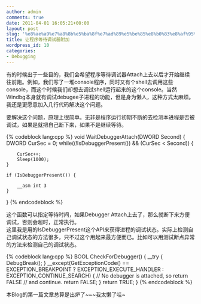 ```yaml
---
author: admin
comments: true
date: 2011-04-01 16:05:21+00:00
layout: post
slug: '%e8%ae%a9%e7%a8%8b%e5%ba%8f%e7%ad%89%e5%be%85%e8%b0%83%e8%af%95%e5%99%a8%e9%99%84%e5%8a%a0'
title: 让程序等待调试器附加
wordpress_id: 10
categories:
- Debugging
---
```


有的时候出于一些目的，我们会希望程序等待调试器Attach上去以后才开始继续往前跑。例如，我们写了一堆console程序，同时又有个shell去调用这些console，而这个时候我们却想去调试shell运行起来的这个console。当然Windbg本身就有调试debugee子进程的功能，但是身为懒人，这种方式太麻烦。我还是更愿意加入几行代码解决这个问题。

要解决这个问题，原理上很简单。无非是程序运行初期不断的去检测本进程是否被调试，如果是就把自己断下来，如果不是继续等待。

{% codeblock lang:cpp %}
void WaitDebuggerAttach(DWORD Second)
{
	DWORD CurSec = 0;
	while((!IsDebuggerPresent()) && (CurSec < Second)) {
		
		CurSec++;
		Sleep(1000);
	}

	if (IsDebuggerPresent()) {

		__asm int 3
	}
}
 {% endcodeblock %}

这个函数可以指定等待时间，如果Debugger Attach上去了，那么就断下来方便调试，否则会超时，正常执行。  
这里我是用的IsDebuggerPresent这个API来获得进程的调试状态。实际上检测自己调试状态的方法很多，只不过这个用起来最方便而已。比如可以用测试断点异常的方法来检测自己的调试状态。  

{% codeblock lang:cpp %}
BOOL CheckForDebugger()
{
    __try 
    {
        DebugBreak();
    }
    __except(GetExceptionCode() == EXCEPTION_BREAKPOINT ? 
             EXCEPTION_EXECUTE_HANDLER : EXCEPTION_CONTINUE_SEARCH) 
    {
        // No debugger is attached, so return FALSE 
        // and continue.
        return FALSE;
    }
    return TRUE;
}
 {% endcodeblock %}

本Blog的第一篇文章总算是出炉了~~~我太懒了哇~
